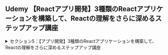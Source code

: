 ## Udemy 【Reactアプリ開発】3種類のReactアプリケーションを構築して、Reactの理解をさらに深めるステップアップ講座

<details>
<summary>セクション5：【アプリ開発】3種類のReactアプリケーションを構築して、Reactの理解をさらに深めるステップアップ講座</summary>

| NO | 内容 |
| ---- | ---- |
| 49. | 【ノートアプリ】完成品のデモから |
| 50. | React環境開発から整えよう |
| 51. | ノートメモアプリに必要なコンポーネントを用意しよう |
| 52. | Sidebarコンポーネントから作成しよう |
| 53. | SidebarをCSSでスタイリングしよう |
| 54. | 新しいノートを追加する関数を作ってみよう |
| 55. | map関数でノートを全て出力してみよう |
| 56. | react-uuidを利用してkeyを一意に決定しよう |
| 57. | 指定したノートを削除する関数を作成しよう |
| 58. | ノートを選択したらハイライトされる仕組みを作ろう |
| 59. | Mainコンポーネントを作成しよう |
| 60. | MainコンポーネントをCSSでスタイリングしよう |
| 61. | 選択したノートをプレビューに出力してみよう |
| 62. | ノートを編集する機能を実装しよう：その１ |
| 63. | ノートを編集する機能を実装しよう：その2 |
| 64. |  ノート編集の流れをもう一度おさらいしよう |
| 65. | マークダウンエディタを実装してみよう |
| 66. | 修正日が新しい順にノートを並び替えよう |
| 67. | ノート内容をローカルストレージに保存してみよう |
| 68. | ページを開くとノートの1番目が選択された状態にしよう |

</details>